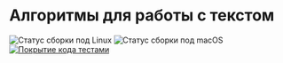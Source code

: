 Алгоритмы для работы с текстом
==============================

![Статус сборки под Linux](https://github.com/izvolov/textum/workflows/Linux/badge.svg) ![Статус сборки под macOS](https://github.com/izvolov/textum/workflows/macOS/badge.svg) [![Покрытие кода тестами](https://codecov.io/gh/izvolov/textum/branch/master/graph/badge.svg)](https://codecov.io/gh/izvolov/textum)

